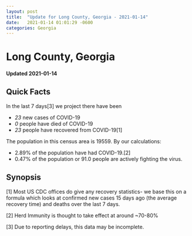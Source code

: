 ```yaml
---
layout: post
title:  "Update for Long County, Georgia - 2021-01-14"
date:   2021-01-14 01:01:29 -0600
categories: Georgia
---
```


# Long County, Georgia
#### Updated 2021-01-14

## Quick Facts

In the last 7 days[3] we project there have been
- *23* new cases of COVID-19
- *0* people have died of COVID-19
- *23* people have recovered from COVID-19[1]

The population in this census area is 19559. By our calculations:
- 2.89% of the population have had COVID-19.[2]
- 0.47% of the population or 91.0 people are actively fighting the virus.

## Synopsis




[1] Most US CDC offices do give any recovery statistics- we base this on a formula which looks at confirmed new cases
15 days ago (the average recovery time) and deaths over the last 7 days.

[2] Herd Immunity is thought to take effect at around ~70-80%

[3] Due to reporting delays, this data may be incomplete.
 
    